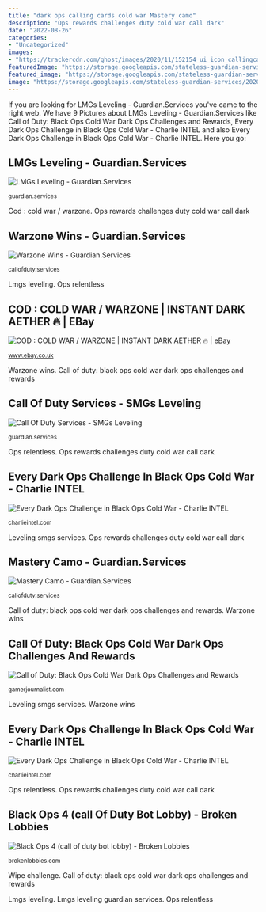 ```yaml
---
title: "dark ops calling cards cold war Mastery camo"
description: "Ops rewards challenges duty cold war call dark"
date: "2022-08-26"
categories:
- "Uncategorized"
images:
- "https://trackercdn.com/ghost/images/2020/11/152154_ui_icon_callingcards_mp_darkops_relentlesskiller.png"
featuredImage: "https://storage.googleapis.com/stateless-guardian-services/2020/10/91d5ef98-lmgs-leveling-pi.jpg"
featured_image: "https://storage.googleapis.com/stateless-guardian-services/2020/09/80ac63ba-cs-camos.jpg"
image: "https://storage.googleapis.com/stateless-guardian-services/2020/09/80ac63ba-cs-camos.jpg"
---
```


If you are looking for LMGs Leveling - Guardian.Services you've came to the right web. We have 9 Pictures about LMGs Leveling - Guardian.Services like Call of Duty: Black Ops Cold War Dark Ops Challenges and Rewards, Every Dark Ops Challenge in Black Ops Cold War - Charlie INTEL and also Every Dark Ops Challenge in Black Ops Cold War - Charlie INTEL. Here you go:

## LMGs Leveling - Guardian.Services

![LMGs Leveling - Guardian.Services](https://storage.googleapis.com/stateless-guardian-services/2020/10/91d5ef98-lmgs-leveling-pi.jpg "Lmgs leveling guardian services")

<small>guardian.services</small>

Cod : cold war / warzone. Ops rewards challenges duty cold war call dark

## Warzone Wins - Guardian.Services

![Warzone Wins - Guardian.Services](https://storage.googleapis.com/stateless-guardian-services/2019/10/343ba914-cod-product.jpg "Lmgs leveling guardian services")

<small>callofduty.services</small>

Lmgs leveling. Ops relentless

## COD : COLD WAR / WARZONE | INSTANT DARK AETHER 🔥 | EBay

![COD : COLD WAR / WARZONE | INSTANT DARK AETHER 🔥 | eBay](https://i.ebayimg.com/images/g/TicAAOSwV1liiPLQ/s-l500.jpg "Wipe challenge")

<small>www.ebay.co.uk</small>

Warzone wins. Call of duty: black ops cold war dark ops challenges and rewards

## Call Of Duty Services - SMGs Leveling

![Call Of Duty Services - SMGs Leveling](https://storage.googleapis.com/stateless-guardian-services/2020/10/00242fb8-smgs-leveling-pi.jpg "Ops relentless")

<small>guardian.services</small>

Ops relentless. Ops rewards challenges duty cold war call dark

## Every Dark Ops Challenge In Black Ops Cold War - Charlie INTEL

![Every Dark Ops Challenge in Black Ops Cold War - Charlie INTEL](https://trackercdn.com/ghost/images/2020/11/152154_ui_icon_callingcards_mp_darkops_relentlesskiller.png "Every dark ops challenge in black ops cold war")

<small>charlieintel.com</small>

Leveling smgs services. Ops rewards challenges duty cold war call dark

## Mastery Camo - Guardian.Services

![Mastery Camo - Guardian.Services](https://storage.googleapis.com/stateless-guardian-services/2020/09/80ac63ba-cs-camos.jpg "Every dark ops challenge in black ops cold war")

<small>callofduty.services</small>

Call of duty: black ops cold war dark ops challenges and rewards. Warzone wins

## Call Of Duty: Black Ops Cold War Dark Ops Challenges And Rewards

![Call of Duty: Black Ops Cold War Dark Ops Challenges and Rewards](https://cdn.gamerjournalist.com/primary/2020/11/Call-of-Duty-Black-Ops-Cold-War-Dark-Ops-Challenges-and-Rewards.jpg "Wipe challenge")

<small>gamerjournalist.com</small>

Leveling smgs services. Warzone wins

## Every Dark Ops Challenge In Black Ops Cold War - Charlie INTEL

![Every Dark Ops Challenge in Black Ops Cold War - Charlie INTEL](https://trackercdn.com/ghost/images/2020/11/15223_ui_icon_callingcards_mp_darkops_hard_wipe.png "Black ops 4 (call of duty bot lobby)")

<small>charlieintel.com</small>

Ops relentless. Ops rewards challenges duty cold war call dark

## Black Ops 4 (call Of Duty Bot Lobby) - Broken Lobbies

![Black Ops 4 (call of duty bot lobby) - Broken Lobbies](https://brokenlobbies.com/wp-content/uploads/2020/06/Tactitcal-300x300.jpg "Warzone wins")

<small>brokenlobbies.com</small>

Wipe challenge. Call of duty: black ops cold war dark ops challenges and rewards

Lmgs leveling. Lmgs leveling guardian services. Ops relentless
